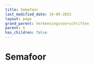 ```yaml
---
title: Semafoor
last_modified_date: 19-09-2023
layout: page
grand_parent: Verkenningsvoorschriften
parent: S
has_children: false
---
```


Semafoor
========

